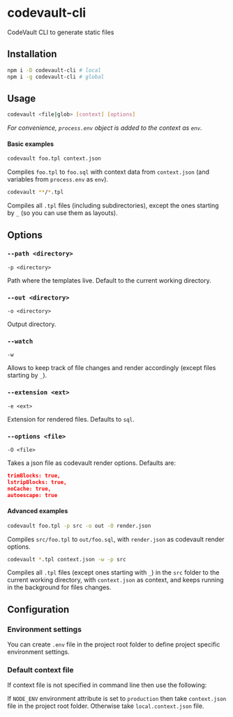 # codevault-cli

CodeVault CLI to generate static files

## Installation

```bash
npm i -D codevault-cli # local
npm i -g codevault-cli # global
```

## Usage

```bash
codevault <file|glob> [context] [options]
```

_For convenience, `process.env` object is added to the context as `env`._

#### Basic examples

```bash
codevault foo.tpl context.json
```

Compiles `foo.tpl` to `foo.sql` with context data from `context.json` (and variables from `process.env` as `env`).

```bash
codevault **/*.tpl
```

Compiles all `.tpl` files (including subdirectories), except the ones starting by `_` (so you can use them as layouts).

## Options

### `--path <directory>`

`-p <directory>`

Path where the templates live. Default to the current working directory.

### `--out <directory>`

`-o <directory>`

Output directory.

### `--watch`

`-w`

Allows to keep track of file changes and render accordingly (except files starting by `_`).

### `--extension <ext>`

`-e <ext>`

Extension for rendered files. Defaults to `sql`.

### `--options <file>`

`-O <file>`

Takes a json file as codevault render options. Defaults are:

```json
trimBlocks: true,
lstripBlocks: true,
noCache: true,
autoescape: true
```

#### Advanced examples

```bash
codevault foo.tpl -p src -o out -O render.json
```

Compiles `src/foo.tpl` to `out/foo.sql`, with `render.json` as codevault render options.

```bash
codevault *.tpl context.json -w -p src
```

Compiles all `.tpl` files (except ones starting with `_`) in the `src` folder to the current working directory, with `context.json` as context, and keeps running in the background for files changes.

## Configuration

### Environment settings

You can create `.env` file in the project root folder to define project specific environment settings.

### Default context file

If context file is not specified in command line then use the following:

If `NODE_ENV` environment attribute is set to `production` then take `context.json` file in the project root folder. Otherwise take `local.context.json` file.
